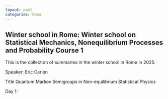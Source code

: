 ```yaml
---
layout: post
categories: Rome
---
```


## Winter school in Rome: Winter school on Statistical Mechanics, Nonequilibrium Processes and Probability Course 1

This is the collection of summaries in the winter school in Rome in 2025.

Speaker: Eric Carlen

Title Quantum Markov Semigroups in Non-equilibrium Statistical Physics

Day 1:
